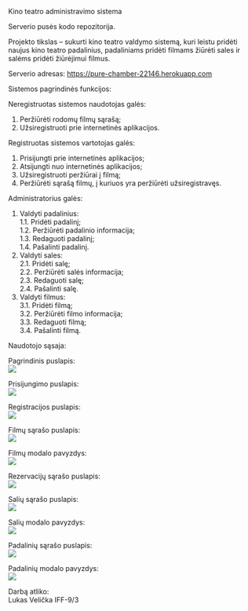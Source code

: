 Kino teatro administravimo sistema

Serverio pusės kodo repozitorija.<br>

Projekto tikslas – sukurti kino teatro valdymo sistemą, kuri leistu pridėti naujus kino teatro padalinius, padaliniams
pridėti filmams žiūrėti sales ir salėms pridėti žiūrėjimui filmus.<br>

Serverio adresas: https://pure-chamber-22146.herokuapp.com<br>

Sistemos pagrindinės funkcijos:

Neregistruotas sistemos naudotojas galės:<br>

1. Peržiūrėti rodomų filmų sąrašą;<br>
2. Užsiregistruoti prie internetinės aplikacijos.<br>

Registruotas sistemos vartotojas galės:<br>

1. Prisijungti prie internetinės aplikacijos;<br>
2. Atsijungti nuo internetinės aplikacijos;<br>
3. Užsiregistruoti peržiūrai į filmą;<br>
4. Peržiūrėti sąrašą filmų, į kuriuos yra peržiūrėti užsiregistravęs.<br>

Administratorius galės:<br>

1. Valdyti padalinius:<br>
   1.1. Pridėti padalinį;<br>
   1.2. Peržiūrėti padalinio informacija;<br>
   1.3. Redaguoti padalinį;<br>
   1.4. Pašalinti padalinį.<br>
2. Valdyti sales:<br>
   2.1. Pridėti salę;<br>
   2.2. Peržiūrėti salės informacija;<br>
   2.3. Redaguoti salę;<br>
   2.4. Pašalinti salę.<br>
3. Valdyti filmus:<br>
   3.1. Pridėti filmą;<br>
   3.2. Peržiūrėti filmo informacija;<br>
   3.3. Redaguoti filmą;<br>
   3.4. Pašalinti filmą.<br>

Naudotojo sąsaja:<br>

Pagrindinis puslapis:<br>
![](/wireframes/main_page.png)

Prisijungimo puslapis:<br>
![](/wireframes/login.png)

Registracijos puslapis:<br>
![](/wireframes/register.png)

Filmų sąrašo puslapis:<br>
![](/wireframes/movies_page.png)

Filmų modalo pavyzdys:<br>
![](/wireframes/movies_modal_example.png)

Rezervacijų sąrašo puslapis:<br>
![](/wireframes/reservations_page.png)

Salių sąrašo puslapis:<br>
![](/wireframes/halls_page.png)

Salių modalo pavyzdys:<br>
![](/wireframes/halls_modal_example.png)

Padalinių sąrašo puslapis:<br>
![](/wireframes/divisions_page.png)

Padalinių modalo pavyzdys:<br>
![](/wireframes/divisions_modal_example.png)

Darbą atliko:<br>
Lukas Velička IFF-9/3
